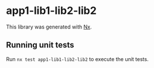 # app1-lib1-lib2-lib2

This library was generated with [Nx](https://nx.dev).

## Running unit tests

Run `nx test app1-lib1-lib2-lib2` to execute the unit tests.
